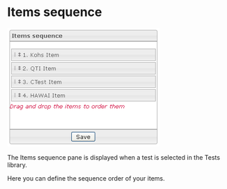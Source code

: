 <!--
parent:
    title: Manage_Tests
author:
    - 'Jérôme Bogaerts'
created_at: '2012-03-22 18:15:01'
updated_at: '2013-03-13 13:37:31'
tags:
    - 'Manage Tests'
-->

Items sequence
==============

![](../resources/tests-itemssequence.png)

The Items sequence pane is displayed when a test is selected in the Tests library.

Here you can define the sequence order of your items.

